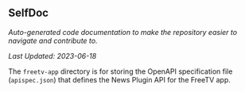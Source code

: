 <!--- START SELFDOC --->
## SelfDoc
_Auto-generated code documentation to make the repository easier to navigate and contribute to._

_Last Updated: 2023-06-18_

The `freetv-app` directory is for storing the OpenAPI specification file (`apispec.json`) that defines the News Plugin API for the FreeTV app.

<!--- END SELFDOC --->
